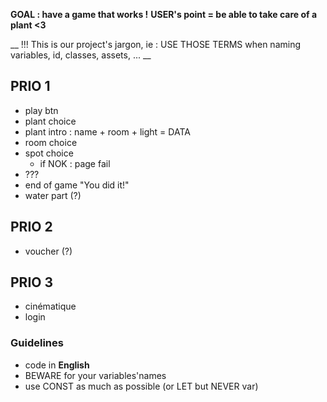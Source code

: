 **GOAL : have a game that works !**
**USER's point = be able to take care of a plant <3**

__ !!! This is our project's jargon, ie : USE THOSE TERMS when naming variables, id, classes, assets, ... __
## PRIO 1
- play btn
- plant choice
- plant intro : name + room + light = DATA
- room choice
- spot choice
  - if NOK : page fail
- ???
- end of game "You did it!"
- water part (?)

## PRIO 2
- voucher (?)

## PRIO 3
- cinématique
- login



### Guidelines
- code in **English**
- BEWARE for your variables'names
- use CONST as much as possible (or LET but NEVER var)